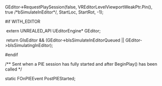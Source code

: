 GEditor->RequestPlaySession(false, VREditorLevelViewportWeakPtr.Pin(), true /\*bSimulateInEditor\*/, StartLoc, StartRot, -1);

\#if WITH_EDITOR

​ extern UNREALED_API UEditorEngine\* GEditor;

​ return GIsEditor && (GEditor->bIsSimulateInEditorQueued || GEditor->bIsSimulatingInEditor);

\#endif

/\*\* Sent when a PIE session has fully started and after BeginPlay() has been called \*/

static FOnPIEEvent PostPIEStarted;
